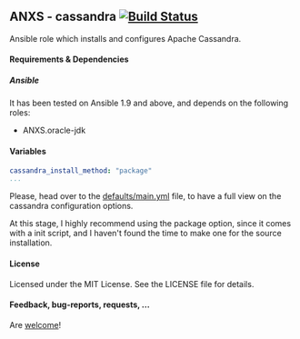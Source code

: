 ## ANXS - cassandra [![Build Status](https://travis-ci.org/ANXS/cassandra.png)](https://travis-ci.org/ANXS/cassandra)

Ansible role which installs and configures Apache Cassandra.


#### Requirements & Dependencies

##### Ansible

It has been tested on Ansible 1.9 and above, and depends on the following roles:
  - ANXS.oracle-jdk


#### Variables

```yaml
cassandra_install_method: "package"
...
```

Please, head over to the [defaults/main.yml](defaults/main.yml) file, to have a full view on the cassandra configuration options.

At this stage, I highly recommend using the package option, since it comes with a init script,
and I haven't found the time to make one for the source installation.


#### License

Licensed under the MIT License. See the LICENSE file for details.


#### Feedback, bug-reports, requests, ...

Are [welcome](https://github.com/ANXS/cassandra/issues)!
